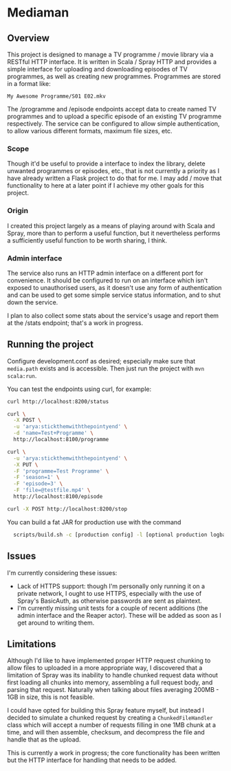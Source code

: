 # Mediaman

## Overview

This project is designed to manage a TV programme / movie library via a
RESTful HTTP interface. It is written in Scala / Spray HTTP and provides a
simple interface for uploading and downloading episodes of TV programmes, as
well as creating new programmes. Programmes are stored in a format like:

    My Awesome Programme/S01 E02.mkv


The /programme and /episode endpoints accept data to create named TV programmes
and to upload a specific episode of an existing TV programme respectively. The
service can be configured to allow simple authentication, to allow various
different formats, maximum file sizes, etc.

### Scope

Though it'd be useful to provide a interface to index the library, delete
unwanted programmes or episodes, etc., that is not currently a priority as I
have already written a Flask project to do that for me. I may add / move that
functionality to here at a later point if I achieve my other goals for this
project.


### Origin

I created this project largely as a means of playing around with Scala and
Spray, more than to perform a useful function, but it nevertheless performs
a sufficiently useful function to be worth sharing, I think.


### Admin interface

The service also runs an HTTP admin interface on a different port for
convenience. It should be configured to run on an interface which isn't exposed
to unauthorised users, as it doesn't use any form of authentication and can be
used to get some simple service status information, and to shut down the
service.

I plan to also collect some stats about the service's usage and report them at
the /stats endpoint; that's a work in progress.

## Running the project

Configure development.conf as desired; especially make sure that `media.path`
exists and is accessible. Then just run the project with `mvn scala:run`.

You can test the endpoints using curl, for example:

```bash
curl http://localhost:8200/status

curl \
  -X POST \
  -u 'arya:stickthemwiththepointyend' \
  -d 'name=Test+Programme' \
  http://localhost:8100/programme

curl \
  -u 'arya:stickthemwiththepointyend' \
  -X PUT \
  -F 'programme=Test Programme' \
  -F 'season=1' \
  -F 'episode=3' \
  -F 'file=@testfile.mp4' \
  http://localhost:8100/episode

curl -X POST http://localhost:8200/stop
```

You can build a fat JAR for production use with the command

```bash
  scripts/build.sh -c [production config] -l [optional production logback.xml]
```

## Issues

I'm currently considering these issues:

  * Lack of HTTPS support: though I'm personally only running it on a private
    network, I ought to use HTTPS, especially with the use of Spray's BasicAuth,
    as otherwise passwords are sent as plaintext.
  * I'm currently missing unit tests for a couple of recent additions (the
    admin interface and the Reaper actor). These will be added as soon as I get
    around to writing them.

## Limitations

Although I'd like to have implemented proper HTTP request chunking to allow
files to uploaded in a more appropriate way, I discovered that a limitation of
Spray was its inability to handle chunked request data without first loading all
chunks into memory, assembling a full request body, and parsing that request.
Naturally when talking about files averaging 200MB - 1GB in size, this is not
feasible.

I could have opted for building this Spray feature myself, but instead I decided
to simulate a chunked request by creating a `ChunkedFileHandler` class which
will accept a number of requests filling in one 1MB chunk at a time, and will
then assemble, checksum, and decompress the file and handle that as the upload.

This is currently a work in progress; the core functionality has been written
but the HTTP interface for handling that needs to be added.
